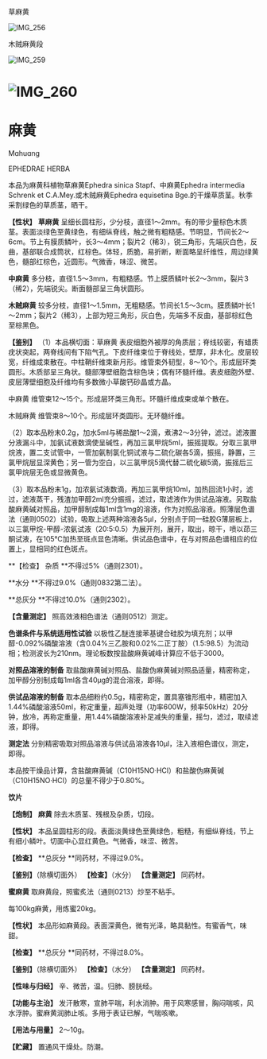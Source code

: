 草麻黄

![IMG_256](/medicine-image/ma-huang/1.png)  

木贼麻黄段

![IMG_259](/medicine-image/ma-huang/2.png)

# ![IMG_260](/medicine-image/ma-huang/3.png)

# ****麻黄****

Mɑhuɑng

EPHEDRAE HERBA

本品为麻黄科植物草麻黄Ephedra sinica Stapf、中麻黄Ephedra intermedia Schrenk et C.A.Mey.或木贼麻黄Ephedra equisetina Bge.的干燥草质茎。秋季采割绿色的草质茎，晒干。

**【性状】** **草麻黄** 呈细长圆柱形，少分枝，直径1～2mm。有的带少量棕色木质茎。表面淡绿色至黄绿色，有细纵脊线，触之微有粗糙感。节明显，节间长2～6cm。节上有膜质鳞叶，长3～4mm；裂片2（稀3），锐三角形，先端灰白色，反曲，基部联合成筒状，红棕色。体轻，质脆，易折断，断面略呈纤维性，周边绿黄色，髓部红棕色，近圆形。气微香，味涩、微苦。

**中麻黄** 多分枝，直径1.5～3mm，有粗糙感。节上膜质鳞叶长2～3mm，裂片3（稀2），先端锐尖。断面髓部呈三角状圆形。

**木贼麻黄** 较多分枝，直径1～1.5mm，无粗糙感。节间长1.5～3cm。膜质鳞叶长1～2mm；裂片2（稀3），上部为短三角形，灰白色，先端多不反曲，基部棕红色至棕黑色。

**【鉴别】** （1）本品横切面：草麻黄 表皮细胞外被厚的角质层；脊线较密，有蜡质疣状突起，两脊线间有下陷气孔。下皮纤维束位于脊线处，壁厚，非木化。皮层较宽，纤维成束散在。中柱鞘纤维束新月形。维管束外韧型，8～10个。形成层环类圆形。木质部呈三角状。髓部薄壁细胞含棕色块；偶有环髓纤维。表皮细胞外壁、皮层薄壁细胞及纤维均有多数微小草酸钙砂晶或方晶。

中麻黄 维管束12～15个。形成层环类三角形。环髓纤维成束或单个散在。

木贼麻黄 维管束8～10个。形成层环类圆形。无环髓纤维。

（2）取本品粉末0.2g，加水5ml与稀盐酸1～2滴，煮沸2～3分钟，滤过。滤液置分液漏斗中，加氨试液数滴使呈碱性，再加三氯甲烷5ml，振摇提取。分取三氯甲烷液，置二支试管中，一管加氨制氯化铜试液与二硫化碳各5滴，振摇，静置，三氯甲烷层显深黄色；另一管为空白，以三氯甲烷5滴代替二硫化碳5滴，振摇后三氯甲烷层无色或显微黄色。

（3）取本品粉末1g，加浓氨试液数滴，再加三氯甲烷10ml，加热回流1小时，滤过，滤液蒸干，残渣加甲醇2ml充分振摇，滤过，取滤液作为供试品溶液。另取盐酸麻黄碱对照品，加甲醇制成每1ml含1mg的溶液，作为对照品溶液。照薄层色谱法（通则0502）试验，吸取上述两种溶液各5μl，分别点于同一硅胶G薄层板上，以三氯甲烷-甲醇-浓氨试液（20:5:0.5）为展开剂，展开，取出，晾干，喷以茚三酮试液，在105℃加热至斑点显色清晰。供试品色谱中，在与对照品色谱相应的位置上，显相同的红色斑点。

**【检查】 杂质 **不得过5\%（通则2301）。

**水分 **不得过9.0\%（通则0832第二法）。

**总灰分 **不得过10.0\%（通则2302）。

**【含量测定】** 照高效液相色谱法（通则0512）测定。

**色谱条件与系统适用性试验** 以极性乙醚连接苯基键合硅胶为填充剂；以甲醇-0.092\%磷酸溶液（含0.04\%三乙胺和0.02\%二正丁胺）（1.5:98.5）为流动相；检测波长为210nm。理论板数按盐酸麻黄碱峰计算应不低于3000。

**对照品溶液的制备** 取盐酸麻黄碱对照品、盐酸伪麻黄碱对照品适量，精密称定，加甲醇分别制成每1ml各含40μg的混合溶液，即得。

**供试品溶液的制备** 取本品细粉约0.5g，精密称定，置具塞锥形瓶中，精密加入1.44\%磷酸溶液50ml，称定重量，超声处理（功率600W，频率50kHz）20分钟，放冷，再称定重量，用1.44\%磷酸溶液补足减失的重量，摇匀，滤过，取续滤液，即得。

**测定法** 分别精密吸取对照品溶液与供试品溶液各10μl，注入液相色谱仪，测定，即得。

本品按干燥品计算，含盐酸麻黄碱（C10H15NO·HCl）和盐酸伪麻黄碱（C10H15NO·HCl）的总量不得少于0.80\%。

**饮片**

**【炮制】** **麻黄** 除去木质茎、残根及杂质，切段。

**【性状】** 本品呈圆柱形的段。表面淡黄绿色至黄绿色，粗糙，有细纵脊线，节上有细小鳞叶。切面中心显红黄色。气微香，味涩、微苦。

**【检查】** **总灰分 **同药材，不得过9.0\%。

**【鉴别】**（除横切面外） **【检查】**（水分） **【含量测定】** 同药材。

**蜜麻黄** 取麻黄段，照蜜炙法（通则0213）炒至不粘手。

每100kg麻黄，用炼蜜20kg。

**【性状】** 本品形如麻黄段。表面深黄色，微有光泽，略具黏性。有蜜香气，味甜。

**【检查】** **总灰分 **同药材，不得过8.0\%。

**【鉴别】**（除横切面外） **【检查】**（水分） **【含量测定】** 同药材。

**【性味与归经】** 辛、微苦，温。归肺、膀胱经。

**【功能与主治】** 发汗散寒，宣肺平喘，利水消肿。用于风寒感冒，胸闷喘咳，风水浮肿。蜜麻黄润肺止咳。多用于表证已解，气喘咳嗽。

**【用法与用量】** 2～10g。

**【贮藏】** 置通风干燥处。防潮。